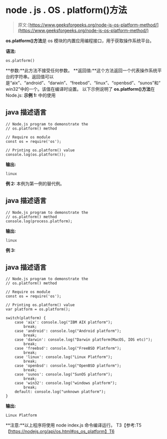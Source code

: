 # node . js . OS . platform()方法

> 原文:[https://www.geeksforgeeks.org/node-js-os-platform-method/](https://www.geeksforgeeks.org/node-js-os-platform-method/)

**os.platform()方法**是 os 模块的内置应用编程接口，用于获取操作系统平台。

**语法:**

```
os.platform()
```

**参数:**此方法不接受任何参数。
**返回值:**这个方法返回一个代表操作系统平台的字符串。返回值可以是“aix”、“android”、“darwin”、“freebsd”、“linux”、“openbsd”、“sunos”和“win32”中的一个。该值在编译时设置。
以下示例说明了 **os.platform()方法**在 Node.js:
**示例 1:** 中的使用

## java 描述语言

```
// Node.js program to demonstrate the    
// os.platform() method 

// Require os module
const os = require('os');

// Printing os.platform() value
console.log(os.platform());
```

**输出:**

```
linux
```

**例 2:** 本例为第一例的替代例。

## java 描述语言

```
// Node.js program to demonstrate the    
// os.platform() method
console.log(process.platform);
```

**输出:**

```
linux
```

**例 3:**

## java 描述语言

```
// Node.js program to demonstrate the    
// os.platform() method 

// Require os module
const os = require('os');

// Printing os.platform() value
var platform = os.platform();

switch(platform) {
    case 'aix': console.log("IBM AIX platform");
        break;
    case 'android': console.log("Android platform");
        break;
    case 'darwin': console.log("Darwin platform(MacOS, IOS etc)");
        break;
    case 'freebsd': console.log("FreeBSD Platform");
        break;
    case 'linux': console.log("Linux Platform");
        break;
    case 'openbsd': console.log("OpenBSD platform");
        break;
    case 'sunos': console.log("SunOS platform");
        break;
    case 'win32': console.log("windows platform");
        break;    
    default: console.log("unknown platform");
}
```

**输出:**

```
Linux Platform
```

**注意:**以上程序将使用 node index.js 命令编译运行。
T3【参考:T5【https://nodejs.org/api/os.html#os_os_platform】T6